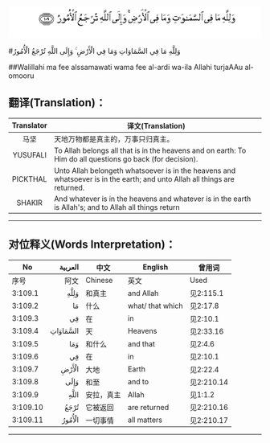 ![003:109](images/003_109.gif)

#وَلِلَّهِ مَا فِي السَّمَاوَاتِ وَمَا فِي الْأَرْضِ ۚ وَإِلَى اللَّهِ تُرْجَعُ الْأُمُورُ 

##Walillahi ma fee alssamawati wama fee al-ardi wa-ila Allahi turjaAAu al-omooru 

## 翻译(Translation)：

| Translator | 译文(Translation)                                            |
| :--------: | ------------------------------------------------------------ |
|    马坚    | 天地万物都是真主的，万事只归真主。                           |
|  YUSUFALI  | To Allah belongs all that is in the heavens and on earth: To Him do all questions go back (for decision). |
|  PICKTHAL  | Unto Allah belongeth whatsoever is in the heavens and whatsoever is in the earth; and unto Allah all things are returned. |
|   SHAKIR   | And whatever is in the heavens and whatever is in the earth is Allah's; and to Allah all things return |

---

## 对位释义(Words Interpretation)：

| No   | العربية | 中文    | English | 曾用词 |
| ---- | ------: | ------- | ------- | ------ |
| 序号 |    阿文 | Chinese | 英文    | Used   |
| 3:109.1  | وَلِلَّهِ     | 和真主     | and Allah        | 见2:115.1  |
| 3:109.2  | مَا       | 什么       | what/ that which | 见2:17.8   |
| 3:109.3  | فِي       | 在         | in               | 见2:10.1   |
| 3:109.4  | السَّمَاوَاتِ | 天         | Heavens          | 见2:33.16  |
| 3:109.5  | وَمَا      | 和什么     | and that         | 见2:4.6    |
| 3:109.6  | فِي       | 在         | in               | 见2:10.1   |
| 3:109.7  | الْأَرْضِ    | 大地       | Earth            | 见2:22.4   |
| 3:109.8  | وَإِلَى     | 和至       | and to           | 见2:210.14 |
| 3:109.9  | اللَّهِ     | 安拉，真主 | Allah            | 见1:1.2    |
| 3:109.10 | تُرْجَعُ     | 它被返回   | are returned     | 见2:210.16 |
| 3:109.11 | الْأُمُورُ   | 一切事情   | all matters      | 见2:210.17 |

---
